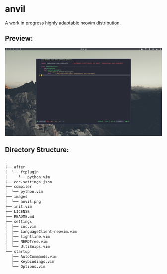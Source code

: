 # anvil
A work in progress highly adaptable neovim distribution.

## Preview:
![anvil preview](/images/anvil.png?raw=true "anvil preview")

## Directory Structure:
```
.
├── after
│  └── ftplugin
│     └── python.vim
├── coc-settings.json
├── compiler
│  └── python.vim
├── images
│  └── anvil.png
├── init.vim
├── LICENSE
├── README.md
├── settings
│  ├── coc.vim
│  ├── LanguageClient-neovim.vim
│  ├── lightline.vim
│  ├── NERDTree.vim
│  └── UltiSnips.vim
└── startup
   ├── AutoCommands.vim
   ├── Keybindings.vim
   └── Options.vim
```
